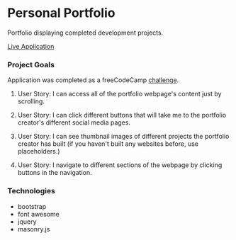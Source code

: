 # Personal Portfolio

Portfolio displaying completed development projects.

[Live Application]()

### Project Goals

Application was completed as a freeCodeCamp [challenge](https://www.freecodecamp.org/challenges/build-a-personal-portfolio-webpage).

1. User Story: I can access all of the portfolio webpage's content just by scrolling.

2. User Story: I can click different buttons that will take me to the portfolio creator's different social media pages.

3. User Story: I can see thumbnail images of different projects the portfolio creator has built (if you haven't built any websites before, use placeholders.)

4. User Story: I navigate to different sections of the webpage by clicking buttons in the navigation.

### Technologies

* bootstrap
* font awesome
* jquery
* masonry.js
